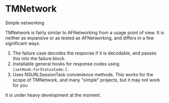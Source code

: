 TMNetwork
=========

Simple networking 

TMNetwork is fairly similar to AFNetworking from a usage point of view.
It is neither as expansive or as tested as AFNetworking, and differs in a few significant ways.

1. The failure case decodes the response if it is decodable, and passes this into the failure block.
2. Installable general hooks for response codes using `[setHook:forStatusCode:]`.
3. Uses NSURLSessionTask convenience methods. This works for the scope of TMNetwork, and many "simple" projects, but it may not work for you

It is under heavy development at the moment.
